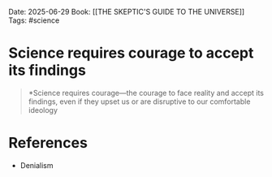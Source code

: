 Date: 2025-06-29
Book: [[THE SKEPTIC'S GUIDE TO THE UNIVERSE]]
Tags: #science 
# Science requires courage to accept its findings

>*Science requires courage—the courage to face reality and accept its findings, even if they upset us or are disruptive to our comfortable ideology

# References
- Denialism 